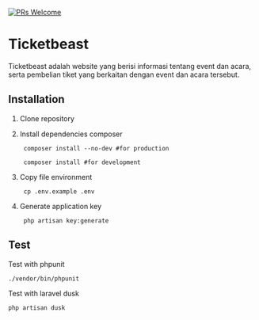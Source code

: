 <!-- [![Build Status](https://img.shields.io/travis/bayubimantarar/suratapp.svg?style=flat-square)](https://travis-ci.org/bayubimantarar/suratapp) -->
[![PRs Welcome](https://img.shields.io/badge/PRs-welcome-brightgreen.svg?style=flat-square)](https://github.com/bayubimantarar/suratapp/pulls)
<!-- [![GitHub](https://img.shields.io/github/license/bayubimantarar/suratapp.svg?style=flat-square) -->

# Ticketbeast
Ticketbeast adalah website yang berisi informasi tentang event dan acara, serta pembelian tiket yang berkaitan dengan event dan acara tersebut.

## Installation
1. Clone repository
2. Install dependencies composer

        composer install --no-dev #for production

        composer install #for development

3. Copy file environment

        cp .env.example .env

4. Generate application key

        php artisan key:generate

## Test
Test with phpunit

    ./vendor/bin/phpunit

Test with laravel dusk
    
    php artisan dusk
